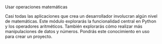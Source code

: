 Usar operaciones matemáticas

Casi todas las aplicaciones que crea un desarrollador involucran algún nivel de matemáticas. Este módulo explorarás la funcionalidad central en Python y los operadores aritméticos. También explorarás cómo realizar más manipulaciones de datos y números. Pondrás este conocimiento en uso para crear un proyecto.
